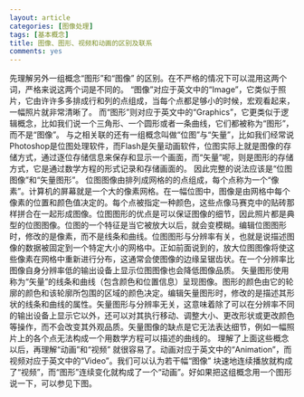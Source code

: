 ```yaml
---
layout: article
categories: [图像处理]  
tags: [基本概念]
title: 图像、图形、视频和动画的区别及联系
comments: yes
---
```


先理解另外一组概念“图形”和“图像” 的区别。在不严格的情况下可以混用这两个词，严格来说这两个词是不同的。
       “图像”对应于英文中的“Image”，它类似于照片，它由许许多多排成行和列的点组成，当每个点都足够小的时候，宏观看起来，一幅照片就非常清晰了。
        而“图形”则对应于英文中的“Graphics”，它更类似于逻辑概念，比如我们说一个三角形、一个圆形或者一条曲线，它们都被称为“图形”，而不是“图像”。
        与之相关联的还有一组概念叫做“位图”与“矢量”，比如我们经常说Photoshop是位图处理软件，而Flash是矢量动画软件，位图实际上就是图像的存储方式，通过逐位存储信息来保存和显示一个画面，而“矢量”呢，则是图形的存储方式，它是通过数学方程的形式记录和存储画面的。
       因此完整的说法应该是“位图图像”和“矢量图形”。
       位图图像由排列成网格的的点组成，每个点称为一个“像素”。计算机的屏幕就是一个大的像素网格。在一幅位图中，图像是由网格中每个像素的位置和颜色值决定的。每个点被指定一种颜色，这些点像马赛克中的贴砖那样拼合在一起形成图像。位图图形的优点是可以保证图像的细节，因此照片都是典型的位图图像。位图的一个特征是当它被放大以后，就会变模糊。编辑位图图形时，修改的是像素，而不是线条和曲线。位图图形与分辨率有关，也就是说描述图像的数据被固定到一个特定大小的网格中。正如前面说到的，放大位图图像将使这些像素在网格中重新进行分布，这通常会使图像的边缘呈锯齿状。在一个分辨率比图像自身分辨率低的输出设备上显示位图图像也会降低图像品质。
       矢量图形使用称为“矢量”的线条和曲线（包含颜色和位置信息）呈现图像。图形的颜色由它的轮廓的颜色和该轮廓所包围的区域的颜色决定。编辑矢量图形时，修改的是描述其形状的线条和曲线的属性。矢量图形与分辨率无关，这意味着除了可以在分辨率不同的输出设备上显示它以外，还可以对其执行移动、调整大小、更改形状或更改颜色等操作，而不会改变其外观品质。矢量图像的缺点是它无法表达细节，例如一幅照片上的各个点无法构成一个用数学方程可以描述的曲线的。
       理解了上面这些概念以后，再理解“动画”和“视频” 就很容易了。动画对应于英文中的“Animation”，而视频对应于英文中的“Video”。我们可以认为若干幅“图像” 块速地连续播放就构成了“视频”，而“图形”连续变化就构成了一个“动画”。好如果把这组概念用一个图形说一下，可以参见下图。

